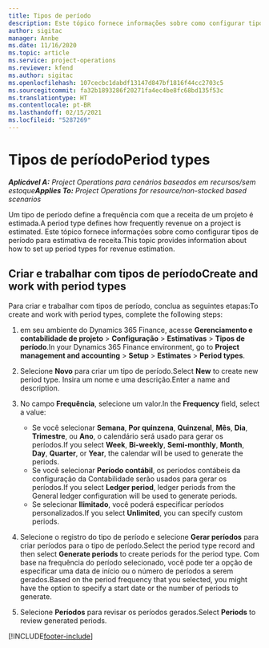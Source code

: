 ```yaml
---
title: Tipos de período
description: Este tópico fornece informações sobre como configurar tipos de período para estimativa de receita.
author: sigitac
manager: Annbe
ms.date: 11/16/2020
ms.topic: article
ms.service: project-operations
ms.reviewer: kfend
ms.author: sigitac
ms.openlocfilehash: 107cecbc1dabdf13147d847bf1816f44cc2703c5
ms.sourcegitcommit: fa32b1893286f20271fa4ec4be8fc68bd135f53c
ms.translationtype: HT
ms.contentlocale: pt-BR
ms.lasthandoff: 02/15/2021
ms.locfileid: "5287269"
---
```

# <a name="period-types"></a><span data-ttu-id="fbfbc-103">Tipos de período</span><span class="sxs-lookup"><span data-stu-id="fbfbc-103">Period types</span></span>

<span data-ttu-id="fbfbc-104">_**Aplicável A:** Project Operations para cenários baseados em recursos/sem estoque_</span><span class="sxs-lookup"><span data-stu-id="fbfbc-104">_**Applies To:** Project Operations for resource/non-stocked based scenarios_</span></span>

<span data-ttu-id="fbfbc-105">Um tipo de período define a frequência com que a receita de um projeto é estimada.</span><span class="sxs-lookup"><span data-stu-id="fbfbc-105">A period type defines how frequently revenue on a project is estimated.</span></span> <span data-ttu-id="fbfbc-106">Este tópico fornece informações sobre como configurar tipos de período para estimativa de receita.</span><span class="sxs-lookup"><span data-stu-id="fbfbc-106">This topic provides information about how to set up period types for revenue estimation.</span></span> 

## <a name="create-and-work-with-period-types"></a><span data-ttu-id="fbfbc-107">Criar e trabalhar com tipos de período</span><span class="sxs-lookup"><span data-stu-id="fbfbc-107">Create and work with period types</span></span>
<span data-ttu-id="fbfbc-108">Para criar e trabalhar com tipos de período, conclua as seguintes etapas:</span><span class="sxs-lookup"><span data-stu-id="fbfbc-108">To create and work with period types, complete the following steps:</span></span>

1. <span data-ttu-id="fbfbc-109">em seu ambiente do Dynamics 365 Finance, acesse **Gerenciamento e contabilidade de projeto** > **Configuração** > **Estimativas** > **Tipos de período**.</span><span class="sxs-lookup"><span data-stu-id="fbfbc-109">In your Dynamics 365 Finance environment, go to **Project management and accounting** > **Setup** > **Estimates** > **Period types**.</span></span>
2. <span data-ttu-id="fbfbc-110">Selecione **Novo** para criar um tipo de período.</span><span class="sxs-lookup"><span data-stu-id="fbfbc-110">Select **New** to create new period type.</span></span> <span data-ttu-id="fbfbc-111">Insira um nome e uma descrição.</span><span class="sxs-lookup"><span data-stu-id="fbfbc-111">Enter a name and description.</span></span>
3. <span data-ttu-id="fbfbc-112">No campo **Frequência**, selecione um valor.</span><span class="sxs-lookup"><span data-stu-id="fbfbc-112">In the **Frequency** field, select a value:</span></span>

    - <span data-ttu-id="fbfbc-113">Se você selecionar **Semana**, **Por quinzena**, **Quinzenal**, **Mês**, **Dia**, **Trimestre**, ou **Ano**, o calendário será usado para gerar os períodos.</span><span class="sxs-lookup"><span data-stu-id="fbfbc-113">If you select **Week**, **Bi-weekly**, **Semi-monthly**, **Month**, **Day**, **Quarter**, or **Year**, the calendar will be used to generate the periods.</span></span> 
    - <span data-ttu-id="fbfbc-114">Se você selecionar **Período contábil**, os períodos contábeis da configuração da Contabilidade serão usados para gerar os períodos.</span><span class="sxs-lookup"><span data-stu-id="fbfbc-114">If you select **Ledger period**, ledger periods from the General ledger configuration will be used to generate periods.</span></span>
    - <span data-ttu-id="fbfbc-115">Se selecionar **Ilimitado**, você poderá especificar períodos personalizados.</span><span class="sxs-lookup"><span data-stu-id="fbfbc-115">If you select **Unlimited**, you can specify custom periods.</span></span>
4. <span data-ttu-id="fbfbc-116">Selecione o registro do tipo de período e selecione **Gerar períodos** para criar períodos para o tipo de período.</span><span class="sxs-lookup"><span data-stu-id="fbfbc-116">Select the period type record and then select **Generate periods** to create periods for the period type.</span></span> <span data-ttu-id="fbfbc-117">Com base na frequência do período selecionado, você pode ter a opção de especificar uma data de início ou o número de períodos a serem gerados.</span><span class="sxs-lookup"><span data-stu-id="fbfbc-117">Based on the period frequency that you selected, you might have the option to specify a start date or the number of periods to generate.</span></span>
5. <span data-ttu-id="fbfbc-118">Selecione **Períodos** para revisar os períodos gerados.</span><span class="sxs-lookup"><span data-stu-id="fbfbc-118">Select **Periods** to review generated periods.</span></span>



[!INCLUDE[footer-include](../includes/footer-banner.md)]